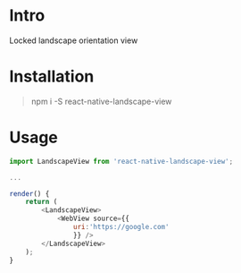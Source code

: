 # Intro
Locked landscape orientation view

# Installation
> npm i -S react-native-landscape-view

# Usage
```javascript
import LandscapeView from 'react-native-landscape-view';

...

render() {
    return (
        <LandscapeView>
            <WebView source={{
                uri:'https://google.com'
                }} />
        </LandscapeView>
    );
}

```